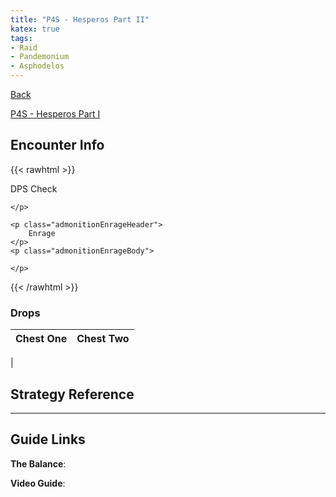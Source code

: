 ```yaml
---
title: "P4S - Hesperos Part II"
katex: true
tags:
- Raid
- Pandemonium
- Asphodelos
---
```

[Back](notes/Asphodelos.md)

[P4S - Hesperos Part I](notes/P4S%20-%20Hesperos%20Part%20I.md)

## Encounter Info

{{< rawhtml >}}
<div style="width: fit-content;min-width: 30%;margin: 1em 0">
	<p class="admonitionDamageHeader">
		DPS Check
	</p>
	<p class="admonitionDamageBody">
		
	</p>

	<p class="admonitionEnrageHeader">
		Enrage
	</p>
	<p class="admonitionEnrageBody">
		
	</p>
</div>
{{< /rawhtml >}}

### Drops
**Chest One** | **Chest Two** 
------------ | ------------ 
 | 

## Strategy Reference

---

## Guide Links
**The Balance**: 

**Video Guide**: